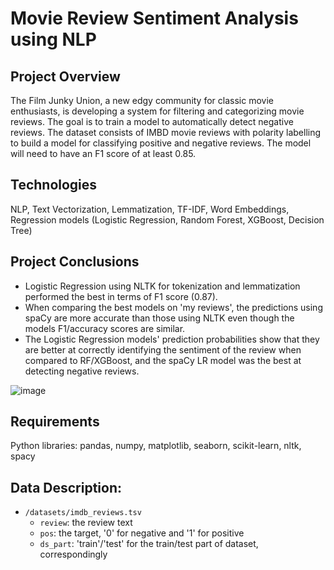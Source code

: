 # Movie Review Sentiment Analysis using NLP

## Project Overview
The Film Junky Union, a new edgy community for classic movie enthusiasts, is developing a system for filtering and categorizing movie reviews. The goal is to train a model to automatically detect negative reviews. 
The dataset consists of IMBD movie reviews with polarity labelling to build a model for classifying positive and negative reviews. The model will need to have an F1 score of at least 0.85.

## Technologies
NLP, Text Vectorization, Lemmatization, TF-IDF, Word Embeddings, Regression models (Logistic Regression, Random Forest, XGBoost, Decision Tree)

## Project Conclusions
- Logistic Regression using NLTK for tokenization and lemmatization performed the best in terms of F1 score (0.87).
- When comparing the best models on 'my reviews', the predictions using spaCy are more accurate than those using NLTK even though the models F1/accuracy scores are similar.
- The Logistic Regression models' prediction probabilities show that they are better at correctly identifying the sentiment of the review when compared to RF/XGBoost, and the spaCy LR model was the best at detecting negative reviews.

![image](https://github.com/laceymalarky/TripleTen_projects/assets/97048468/7f1c663f-dc4d-48c6-ab3e-ea1db1daad2c)

## Requirements
Python libraries: pandas, numpy, matplotlib, seaborn, scikit-learn, nltk, spacy

## Data Description:
- `/datasets/imdb_reviews.tsv`
  - `review`: the review text
  - `pos`: the target, '0' for negative and '1' for positive
  - `ds_part`: 'train'/'test' for the train/test part of dataset, correspondingly
